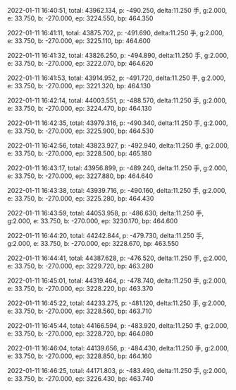 2022-01-11 16:40:51, total: 43962.134, p: -490.250, delta:11.250 手, g:2.000, e: 33.750, b: -270.000, ep: 3224.550, bp: 464.350

2022-01-11 16:41:11, total: 43875.702, p: -491.690, delta:11.250 手, g:2.000, e: 33.750, b: -270.000, ep: 3225.110, bp: 464.600

2022-01-11 16:41:32, total: 43826.250, p: -494.890, delta:11.250 手, g:2.000, e: 33.750, b: -270.000, ep: 3222.070, bp: 464.620

2022-01-11 16:41:53, total: 43914.952, p: -491.720, delta:11.250 手, g:2.000, e: 33.750, b: -270.000, ep: 3221.320, bp: 464.130

2022-01-11 16:42:14, total: 44003.551, p: -488.570, delta:11.250 手, g:2.000, e: 33.750, b: -270.000, ep: 3224.470, bp: 464.130

2022-01-11 16:42:35, total: 43979.316, p: -490.340, delta:11.250 手, g:2.000, e: 33.750, b: -270.000, ep: 3225.900, bp: 464.530

2022-01-11 16:42:56, total: 43823.927, p: -492.940, delta:11.250 手, g:2.000, e: 33.750, b: -270.000, ep: 3228.500, bp: 465.180

2022-01-11 16:43:17, total: 43956.899, p: -489.240, delta:11.250 手, g:2.000, e: 33.750, b: -270.000, ep: 3227.880, bp: 464.640

2022-01-11 16:43:38, total: 43939.716, p: -490.160, delta:11.250 手, g:2.000, e: 33.750, b: -270.000, ep: 3225.280, bp: 464.430

2022-01-11 16:43:59, total: 44053.958, p: -486.630, delta:11.250 手, g:2.000, e: 33.750, b: -270.000, ep: 3230.170, bp: 464.600

2022-01-11 16:44:20, total: 44242.844, p: -479.730, delta:11.250 手, g:2.000, e: 33.750, b: -270.000, ep: 3228.670, bp: 463.550

2022-01-11 16:44:41, total: 44387.628, p: -476.520, delta:11.250 手, g:2.000, e: 33.750, b: -270.000, ep: 3229.720, bp: 463.280

2022-01-11 16:45:01, total: 44319.464, p: -478.740, delta:11.250 手, g:2.000, e: 33.750, b: -270.000, ep: 3228.220, bp: 463.370

2022-01-11 16:45:22, total: 44233.275, p: -481.120, delta:11.250 手, g:2.000, e: 33.750, b: -270.000, ep: 3228.560, bp: 463.710

2022-01-11 16:45:44, total: 44166.594, p: -483.920, delta:11.250 手, g:2.000, e: 33.750, b: -270.000, ep: 3228.720, bp: 464.080

2022-01-11 16:46:04, total: 44139.656, p: -484.430, delta:11.250 手, g:2.000, e: 33.750, b: -270.000, ep: 3228.850, bp: 464.160

2022-01-11 16:46:25, total: 44171.803, p: -483.490, delta:11.250 手, g:2.000, e: 33.750, b: -270.000, ep: 3226.430, bp: 463.740